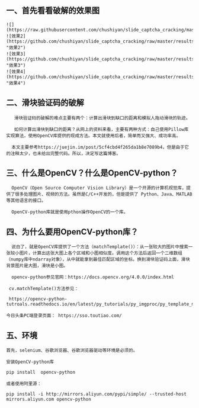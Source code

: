  ## 一、首先看看破解的效果图

    ![](https://raw.githubusercontent.com/chushiyan/slide_captcha_cracking/master/results/001.gif)
    ![效果2](https://github.com/chushiyan/slide_captcha_cracking/raw/master/results/002.gif "效果2")
    ![效果3](https://github.com/chushiyan/slide_captcha_cracking/raw/master/results/003.gif "效果3")
    ![效果4](https://github.com/chushiyan/slide_captcha_cracking/raw/master/results/004.gif "效果4")

## 二、滑块验证码的破解

       滑块验证码的破解的难点主要有两个：计算出滑块到缺口的距离和模拟人拖动滑块的轨迹。

       如何计算出滑块到缺口的距离？从网上的资料来看，主要有两种方式：自己使用Pillow库实现算法，使用OpenCV库提供的现成方法。本文就使用后者，简单而又强大、成功率高。

      本文主要参考https://juejin.im/post/5cf4cbd4f265da1b8e7089b4，但是由于它的注释太少，也未给出完整代码。所以，决定写这篇博客。
## 三、什么是OpenCV？什么是OpenCV-python？

      OpenCV（Open Source Computer Vision Library）是一个开源的计算机视觉库，提供了很多处理图片、视频的方法。虽然是C/C++开发的，但是提供了 Python、Java、MATLAB 等其他语言的接口。

      OpenCV-python库就是使用pthon操作OpenCV的一个库。
## 四、为什么要用OpenCV-python库？

      说白了，就是OpenCV库提供了一个方法（matchTemplate()）：从一张较大的图片中搜索一张较小图片，计算出这张大图上各个区域和小图相似度。调用这个方法后返回一个二维数组（numpy库中ndarray对象），从中就能拿到最佳匹配区域的坐标。换到滑块验证码上面，滑块背景图片是大图，滑块是小图。

      opencv-python参见官网：https://docs.opencv.org/4.0.0/index.html

     cv.matchTemplate()方法参见：

     https://opencv-python-tutroals.readthedocs.io/en/latest/py_tutorials/py_imgproc/py_template_matchin/py_template_matching.html

    今日头条PC端登录页面： https://sso.toutiao.com/
## 五、环境

    首先，selenium、谷歌浏览器、谷歌浏览器驱动等环境是必须的。

    安装OpenCV-python库

    pip install  opencv-python

    或者使用阿里源：

    pip install -i http://mirrors.aliyun.com/pypi/simple/ --trusted-host mirrors.aliyun.com opencv-python

